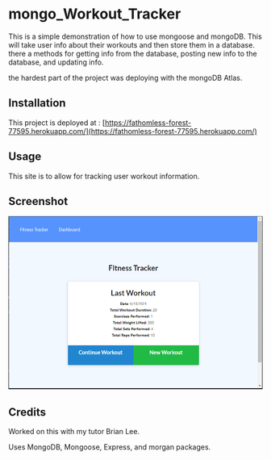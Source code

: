 # mongo_Workout_Tracker

This is a simple demonstration of how to use mongoose and mongoDB.
This will take user info about their workouts and then store them in a database. there a methods for getting info from the database, posting new info to the database, and updating info.

the hardest part of the project was deploying with the mongoDB Atlas. 

## Installation

This project is deployed at : [https://fathomless-forest-77595.herokuapp.com/](https://fathomless-forest-77595.herokuapp.com/)

## Usage

This site is to allow for tracking user workout information. 

## Screenshot

![screenshot](assets\workoutTracker.PNG)


## Credits

Worked on this with my tutor Brian Lee.

Uses MongoDB, Mongoose, Express, and morgan packages.






